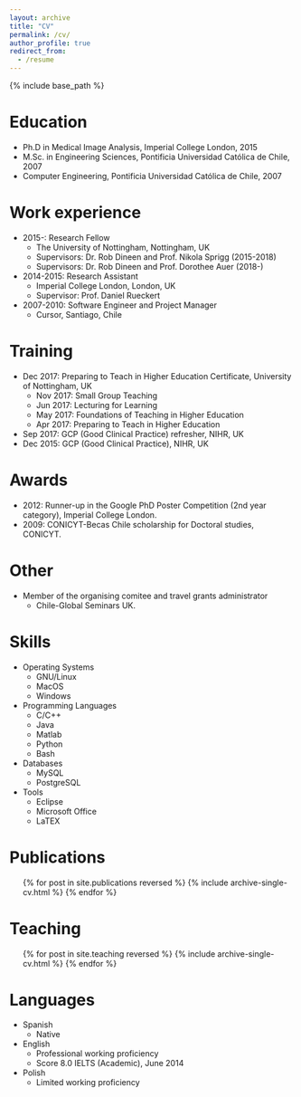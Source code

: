 ```yaml
---
layout: archive
title: "CV"
permalink: /cv/
author_profile: true
redirect_from:
  - /resume
---
```


{% include base_path %}


Education
======
* Ph.D in Medical Image Analysis, Imperial College London, 2015
* M.Sc. in Engineering Sciences, Pontificia Universidad Cat&oacute;lica de Chile, 2007
* Computer Engineering, Pontificia Universidad Cat&oacute;lica de Chile, 2007


Work experience
======
* 2015-: Research Fellow
  * The University of Nottingham, Nottingham, UK
  * Supervisors: Dr. Rob Dineen and Prof. Nikola Sprigg (2015-2018)
  * Supervisors: Dr. Rob Dineen and Prof. Dorothee Auer (2018-)
* 2014-2015: Research Assistant
  * Imperial College London, London, UK
  * Supervisor: Prof. Daniel Rueckert
* 2007-2010: Software Engineer and Project Manager
  * Cursor, Santiago, Chile
  

Training
======
* Dec 2017: Preparing to Teach in Higher Education Certificate, University of Nottingham, UK
  * Nov 2017: Small Group Teaching
  * Jun 2017: Lecturing for Learning
  * May 2017: Foundations of Teaching in Higher Education
  * Apr 2017: Preparing to Teach in Higher Education
* Sep 2017: GCP (Good Clinical Practice) refresher, NIHR, UK
* Dec 2015: GCP (Good Clinical Practice), NIHR, UK


Awards
======
* 2012: Runner-up in the Google PhD Poster Competition (2nd year category), Imperial College London.
* 2009: CONICYT-Becas Chile scholarship for Doctoral studies, CONICYT.
  

Other
======
* Member of the organising comitee and travel grants administrator
  * Chile-Global Seminars UK.


Skills
======
* Operating Systems
  * GNU/Linux
  * MacOS
  * Windows
* Programming Languages
  * C/C++
  * Java
  * Matlab
  * Python
  * Bash
* Databases
  * MySQL
  * PostgreSQL
* Tools
  * Eclipse
  * Microsoft Office
  * LaTEX

  
Publications
======
  <ul>{% for post in site.publications reversed %}
    {% include archive-single-cv.html %}
  {% endfor %}</ul>
  

Teaching
======
  <ul>{% for post in site.teaching reversed %}
    {% include archive-single-cv.html %}
  {% endfor %}</ul>


Languages
======
* Spanish
  * Native
* English
  * Professional working proficiency
  * Score 8.0 IELTS (Academic), June 2014
* Polish
  * Limited working proficiency
